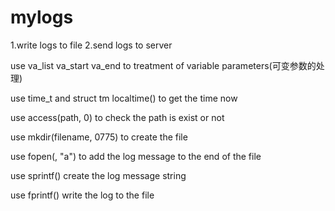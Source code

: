 mylogs
======

1.write logs to file
2.send logs to server


use va_list va_start va_end
	to treatment of variable parameters(可变参数的处理)

use time_t and struct tm localtime() to get the time now

use access(path, 0) to check the path is exist or not

use mkdir(filename, 0775) to create the file

use fopen(, "a") to add the log message to the end of the file

use sprintf() create the log message string

use fprintf() write the log to the file
